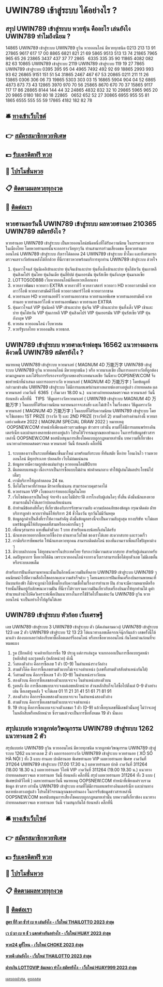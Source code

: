 # UWIN789 เข้าสู่ระบบ ได้อย่างไร ?
## สรุป UWIN789 เข้าสู่ระบบ หวยหุ้น คืออะไร เล่นยังไง UWIN789 ทำไมถึงนิยม ?
14865 UWIN789 เข้าสู่ระบบ UWIN789 ยูวิน หวยออนไลน์ มีหวยทุกชนิด 0213 213 13 91
27865 9617 617 17 00
8865 6821 821 21 69
5865 9513 513 13 74
21865 7965 965 65 26
23865 3437 437 37 77
2865   6335 335 35 90
11865 4082 082 82 63
10865 UWIN789 เข้าสู่ระบบ 2119 UWIN789 เข้าสู่ระบบ 119 19 27
7865 UWIN789 เข้าสู่ระบบ 0395 395 95 04
4965 7492 492 92 69
18865 2993 993 93 62
26865 9151 151 51 54
31865 2467 467 67 53
20865 0211 211 11 26
13865 0306 306 06 73
19865 5303 303 03 15
16865 5904 904 04 52
6865 4873 873 73 43
12865 3970 970 70 56
25865 8670 670 70 37
15865 9117 117 17 86
28865 8144 144 44 32
24865 4832 832 32 10
29865 5965 965 20 20
9865 0180 180 80 18
22865   0652 652 52 27
30865 6955 955 55 81
1865 6555 555 55 59
17865 4182 182 82 78

## 🛎 [ทางเข้าเว็บไซต์](https://bit.ly/3BG5bNw)
## 👉 [สมัครสมาชิกหวยพิเศษ](https://bit.ly/3BG5bNw)
## 💵 [รับเครดิตฟรี หวย](https://bit.ly/3C3mvgS)
## 👑 [โปรโมชั่นหวย](https://bit.ly/3C3mvgS)
## 📋 [ติดตามผลหวยทุกงวด](https://bit.ly/3C3mvgS)
## 📱 [ติดต่อเรา](https://bit.ly/3C3mvgS)

## หวยฮานอยวันนี้ UWIN789 เข้าสู่ระบบ ผลหวยฮานอย 210365 UWIN789 สมัครยังไง ?
หวยฮานอย UWIN789 เข้าสู่ระบบ เป็นหวยออนไลน์ชนิดหนึ่งที่ได้รับความนิยม ในบรรดาชาวหวยในเมืองไทย โดยหวยฮานอยนั้นจะออกรางวัลทุกๆวัน ท่านสามารถร่วมเสี่ยงดชค ซื้อหวยฮานอยออนไลน์ UWIN789 เข้าสู่ระบบ กับเราได้ตลอด 24 UWIN789 เข้าสู่ระบบ ชั่วโมง และยังสามารถตรวจผลรางวัลย้อนหลังได้อีกด้วย ที่นี่เราชาวหวยพร้อมบริการทุกท่าน UWIN789 เข้าสู่ระบบ ด้วยใจ
1. หุ้นดาวโจนส์ หุ้นนิเคอิเข้าและบ่าย หุ้นจีนเช้าและบ่าย หุ้นฮั่งเส็งเช้าและบ่าย หุ้นไต้หวัน หุ้นเกาหลี หุ้นสิงคโปร์ หุ้นไทย หุ้นอินเดีย หุ้นอียิปต์ หุ้นเยอรมัน หุ้นรัสเซีย หุ้นอังกฤษ หุ้นมาเลเซีย
2. LOTTOSOD888 เว็บหวยออนไลน์ที่คอหวยเลือกแทง
3. หวยลาวพัฒนา หวยลาว EXTRA หวยลาวทีวี หวยลาวสตาร์ หวยลาว HD หวยลาวสามัคคี หวยลาววีไอพี หวยลาวสามัคคีวีไอพี หวยลาวสตาร์วีไอพี หวยลาวกาชาด
4. หวยฮานอย HD หวยฮานอยทีวี หวยฮานอยกาชาด หวยฮานอยพิเศษ หวยฮานอยสามัคคี หวยฮานอย หวยฮานอยวีไอพี หวยฮานอยพัฒนา หวยฮานอย EXTRA
5. หุ้นดาวโจนส์ VIP หุ้นนิเคอิ VIP เข้าและบ่าย หุ้นจีน VIP เช้าและบ่าย หุ้นฮั่งเส็ง VIP เช้าและบ่าย หุ้นไต้หวัน VIP หุ้นเกาหลี VIP หุ้นสิงคโปร์ VIP หุ้นเยอรมัน VIP หุ้นรัสเซีย VIP หุ้นอังกฤษ VIP
6. หวยสด หวยออนไลน์ เว็บหวยสด
7. หวยรัฐบาลไทย หวยออมสิน หวยธกส.

## UWIN789 เข้าสู่ระบบ หวยศาลเจ้าพ่อขุน 16562 แนวทางผลงานดีงวดนี้ UWIN789 สมัครยังไง ?
หมายเหตุ UWIN789 เข้าสู่ระบบ หวยมาเลย์ ( MAGNUM 4D 万能万字 UWIN789 เข้าสู่ระบบ UWIN789 ยูวิน หวยออนไลน์ มีหวยทุกชนิด ) หรือ หวยมาเลเซีย เป็นการออกรางวัลที่ถูกต้องตามกฎหมาย และได้รับการรับรองจากรัฐบาลของประเทศมาเลเชีย
วันนี้ทาง OOPSNEW.COM จึงขอทำหน้าที่นำเสนอ ผลการออกรางวัล หวยมาเลย์ ( MAGNUM 4D 万能万字 ) โดยข้อมูลที่กล่าวมาข่างต้น UWIN789 เข้าสู่ระบบ ได้มีการเผยแพร่ผ่านทางหลายช่องทางอยู่แล้ว
ถ่ายทอดสด ผลหวยมาเลย์ งวดวันที่  6365  ( เริ่มเวลา 18.00 น.)
 แนวทางถ่ายทอดสดตรวจผล หวยมาเลย์ วันนี้ ย้อนหลัง คลิ๊กที่นี่  
TIPS  วิธีดูผลรางวัลหวยมาเลย์ ( UWIN789 เข้าสู่ระบบ MAGNUM 4D 万能万字 ) ในแบบที่ได้รับความนิยม
หลายคนอาจจะสงสัย และไม่เข้าใจ ในเรื่องของ วิธีดูผลรางวัล หวยมาเลย์ ( MAGNUM 4D 万能万字 ) ในแบบที่ได้รับความนิยม UWIN789 เข้าสู่ระบบ โดยจะใช้ผลของ 1ST PRIZE (รางวัล 1) และ 2ND PRIZE (รางวัลที่ 2) ตามตัวอย่างด่านล่างนี้
หวยมาเลย์งวดพิเศษ 2022 ( MAGNUM SPECIAL DRAW 2022 )
หมายเหตุ  OOPSNEW.COM ทำหน้าที่เพียงแค่รวบรวมข้อมูล ข่าวสาร เท่านั้น ตามที่ได้มีการเผยแพร่ทางอินเตอร์เน็ท และผ่านทางหลายช่องทางอยู่แล้ว โปรดใช้วิจารณญาณของท่านเอง ในการรับข้อมูลข่าวสารเหล่านี้ OOPSNEW.COM ขอสนับสนุนการเสี่ยงโชคแบบถูกกฎหมายเท่านั้น
บทความที่เกี่ยวข้อง
 แนวทางถ่ายทอดสดตรวจผล หวยมาเลย์ วันนี้ ย้อนหลัง คลิ๊กที่นี่  
1. ระบบของเราเป็นระบบที่พัฒนาขึ้นมาใหม่ มาพร้อมกับระบบ ที่ทันสมัย ซื้อง่าย โอนเงินไว รวมหวยออนไลน์ มีทุกประเภท ปลอดภัย เว็บไม่ล่มแน่นอน
2. ข้อมูลหวยมีความถูกต้องแม่นยำสูง หวยออนไลน์80บาท
3. มีผลตอบแทนสูง เนื่องจากเป็นการซื้อแบบไม่ผ่าน พ่อค้าคนกลาง ทำให้ผู้เล่นได้ผลประโยชน์ไปเต็มๆ
4. เรามีบริการให้ลูกค้าตลอด 24 ชม.
5. ซื้อได้ในราคาที่กำหนด มีราคาที่แน่นอน สามารถควบคุมราคาได้
6. หวยฮานอย VIP เว็บของเราจ่ายเยอะที่สุดในไทย
7. เว็บไซต์ของเราเป็นใหญ่ จ่ายจริง และไม่มีประวัติ การโกงกับผู้เล่นใดๆ ทั้งสิ้น ดังนั้นนักแทงหวยสามารถมั่นใจได้เลยว่าปลอดภัยแน่นอน
8. ถ้าท่านมีข้อสงสัยใดๆ ที่เกี่ยวข้องกับการรักษาความลับ ความปลอดภัยของข้อมูล กรุณาติดต่อ ฝ่ายบริการลูกค้า พวกเรายินดีให้บริการ 24 ชั่วโมงวัน ทุกวันไม่มีวันหยุด
9. ข้อมูลลูกค้าเป็นสิ่งที่เราให้ความสำคัญ ดังนั้นข้อมูลตรงนี้จะเป็นความลับสูงสุด ทางบริษัท จะไม่เผยแพร่ข้อมูลนี้ให้กับบุคคลที่สามหรือองค์กรอื่นๆ รู้
10. เพื่อนๆสามารถ แทงขั้นต่ำตัวละ 1 บาท สำหรับคนงบน้อยก็เล่นได้ครับ
11. นักแทงหวยอยากซื้อหวยก็ซื้อง่าย ผ่านทางเว็บไซต์ ของเราได้เลย สะดวกสบาย และรวดเร็ว
12. เรามีบริการซัพพอร์ต ให้นักแทงหวยทุกคน สามารถติดต่อไลน์ ของทีมงานเราเพื่อแก้ไขปัญหาต่าง ๆ
13. มีระบบฝากถอน ได้ทุกธนาคารในประเทศไทย รับรองว่ามีความสะดวกสบาย สำหรับผู้เล่นมากครับ
14. ลดปัญหาการ ซื้อหวยใต้ดิน เพราะหวยออนไลน์จากทางเว็บเราสามารถซื้อได้ทุกตัวเลข ไม่มีเลขอั้น หรือระบบเลขเต็ม

สำหรับการฝันเห็นยานพาหนะนั้นเป็นอีกหนึ่งความฝันที่หลาย UWIN789 เข้าสู่ระบบ UWIN789 ๆ คนนิยมนำไปตีความสื่อถึงโชคลาภและความสำเร็จต่าง ๆ โดยเฉพาะการฝันเห็นเครื่องบินยานพาหนะที่บินบนท้องฟ้า ก็มักจะถูกนำไปเชื่อมโยงกับความเชื่อในเรื่องการทำนาย ฝัน ส่วนจะมีความหมายดีหรือร้ายนั้นก็ขึ้นอยู่กับลักษณะความฝัน ที่นี่เราได้รวบรวมความฝันเกี่ยวกับเครื่องบินมาให้ทุกท่านได้ ดูคำทำนายแล้วนำไปคิดวิเคราะห์เพื่อเป้นแนวทางในการใช้ชีวิตไปในแต่ละวัน UWIN789 ยูวิน หวยออนไลน์ จะเป็นอย่างไรไปดูกันได้เลย

## UWIN789 เข้าสู่ระบบ หัวก้อย เว็บเศรษฐี
เลข UWIN789 เข้าสู่ระบบ 3 UWIN789 เข้าสู่ระบบ ตัว (ตัดเล่นตามดวง) UWIN789 เข้าสู่ระบบ 123
เลข 2 ตัว UWIN789 เข้าสู่ระบบ 12 13 23
ได้แนวทางเลขเด็ดจากเจ๊นุ๊กกันแล้ว เลขครั้งนี้ได้มาแล้ว ต้องบอกเลยว่าต้องรีบหาซื้อล็อตเตอร์รี่ออนไลน์ หรือหาซื้อหวยออนไลน์ กันโดยด่วนก่อนที่จะหมดแผง
1. รูด (ปักหลัก) จะคล้ายกับการซื้อ 19 ประตู แต่การเล่นรูด จะแยกออกเป็นการซื้อแบบรูดหน้า (หลักสิบ) และรูดหลัง (หลักหน่วย) ดังนี้
2. วิ่งสองตัวล่าง คือการซื้อเลข 1 ตัว (0-9) ในตำแหน่งรางวัลล่าง
3. สามตัวโต๊ด คือการซื้อเลขสามตัวแบบไม่เจาะจงตำแหน่ง (เลขทั้งสามตัวสลับตำแหน่งกันได้)
4. วิ่งสามตัวบน คือการซื้อเลข 1 ตัว (0-9) ในตำแหน่งรางวัลบน
5. สองตัวบน คือการซื้อเลขสองตัวแบบเจาะจง ในตำแหน่งสองตัวบน
6. รูดหลัง คือ การซื้อเลขแบบเจาะจงแค่เลขหลักหน่วย ส่วนหลักสิบก็จะไล่ซื้อไปตั้งแต่ 0-9 ตัวอย่างเช่น ซื้อเลขรูดหลัง 1 จะได้เลข 01 11 21 31 41 51 61 71 81 91
7. สองตัวล่าง คือการซื้อเลขสองตัวแบบเจาะจง ในตำแหน่งสองตัวล่าง
8. สามตัวบน คือการซื้อเลขสามตัวแบบเจาะจงตำแหน่ง
9. 19 ประตู คือการซื้อแบบเจาะจงตัวเลขมา 1 ตัว (0-9) แล้วซื้อทุกเลขที่มีเลขตัวนั้นอยู่ ไม่ว่าจะอยู่ในหลักสิบหรือหลักหน่วย ซึ่งรวมแล้วจะเป็นการซื้อทั้งหมด 19 ตัว นั่นเอง

## สรุปแบบย่อ หวยลูกพ่อวิษณุกรรม UWIN789 เข้าสู่ระบบ 1262 แนวทางเลข 2 ตัว
สรุปแบบย่อ UWIN789 ยูวิน หวยออนไลน์ มีหวยทุกชนิด หวยลูกพ่อวิษณุกรรม UWIN789 เข้าสู่ระบบ 1262 แนวทางเลข 2 ตัว ผลการออกรางวัล UWIN789 เข้าสู่ระบบ หวยฮานอย ( XỔ SỐ HÀ NỘI ) ทั้ง 3 แบบ ฮานอย ปกติฮานอย พิเศษฮานอย VIP
ผลหวยฮานอย พิเศษ งวดวันที่ 311264 UWIN789 เข้าสู่ระบบ (17.00 17.30 น.)
ผลหวยฮานอย ปกติ งวดวันที่ 311264 (18.00 18.30 น.)
ผลหวยฮานอย วีไอพี VIP งวดวันที่ 311264 (19.00 19.30 น.)
 แนวทางถ่ายทอดสดตรวจผล หวยฮานอย วันนี้ ย้อนหลัง คลิ๊กที่นี่ 
สรุป ผลหวยฮานอย 311264 ทั้ง 3 แบบ ( พิเศษปกติวีไอพี ) ผลหวยฮานอยวันนี้
หมายเหตุ OOPSNEW.COM ทำหน้าที่เพียงแค่รวบรวมข้อมูล ข่าวสาร เท่านั้น UWIN789 เข้าสู่ระบบ ตามที่ได้มีการเผยแพร่ทางอินเตอร์เน็ท และผ่านทางหลายช่องทางอยู่แล้ว โปรดใช้วิจารณญาณของท่านเอง ในการรับข้อมูลข่าวสารเหล่านี้ OOPSNEW.COM ขอสนับสนุนการเสี่ยงโชคแบบถูกกฎหมายเท่านั้น
บทความที่เกี่ยวข้อง
แนวทางถ่ายทอดสดตรวจผล หวยฮานอย วันนี้ รวมสนุกกันได้ ย้อนหลัง คลิ๊กที่นี่

## 🛎 [ทางเข้าเว็บไซต์](https://bit.ly/3BG5bNw)
## 👉 [สมัครสมาชิกหวยพิเศษ](https://bit.ly/3BG5bNw)
## 💵 [รับเครดิตฟรี หวย](https://bit.ly/3C3mvgS)
## 👑 [โปรโมชั่นหวย](https://bit.ly/3C3mvgS)
## 📋 [ติดตามผลหวยทุกงวด](https://bit.ly/3C3mvgS)
## 📱 [ติดต่อเรา](https://bit.ly/3C3mvgS)

#### [สูตร ยี่กี มา ชัวร์ เบ ท เล่นยังไง - เว็บใหม่ THAILOTTO 2023 ล่าสุด](https://atom.io/themes/สูตร%20ยี่กี%20มา%20ชัวร์%20เบ%20ท%20เล่นยังไง%20-%20เว็บใหม่%20thailotto%202023%20ล่าสุด)
#### [เว ป มา เบ ท ชั ว แตกต่างกันอย่างไร - เว็บใหม่ HUAY 2023 ล่าสุด](https://atom.io/themes/เว%20ป%20มา%20เบ%20ท%20ชั%20ว%20แตกต่างกันอย่างไร%20-%20เว็บใหม่%20huay%202023%20ล่าสุด)
#### [หวย24 ดูที่ไหน - เว็บใหม่ CHOKE 2023 ล่าสุด](https://atom.io/themes/หวย24%20ดูที่ไหน%20-%20เว็บใหม่%20choke%202023%20ล่าสุด)
#### [หวยดี เล่นยังไง - เว็บใหม่ THAILOTTO 2023 ล่าสุด](https://atom.io/themes/หวยดี%20เล่นยังไง%20-%20เว็บใหม่%20thailotto%202023%20ล่าสุด)
#### [ฝากเงิน LOTTOVIP ล้มเหลว ทําไง สมัครยังไง - เว็บใหม่ HUAY999 2023 ล่าสุด](https://atom.io/themes/ฝากเงิน%20lottovip%20ล้มเหลว%20ทําไง%20สมัครยังไง%20-%20เว็บใหม่%20huay999%202023%20ล่าสุด)

[ผลบอลล่าสุด](https://siamsport.tv "ผลบอลล่าสุด"), [ดูบอลสด](https://siamsport.tv/ดูบอลสด "ดูบอลสด")